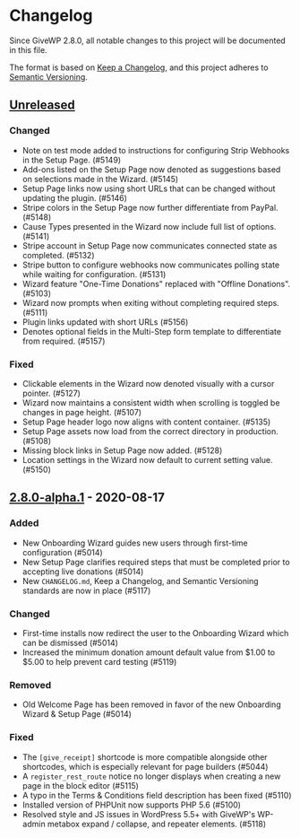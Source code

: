 # Changelog

Since GiveWP 2.8.0, all notable changes to this project will be documented in this file.

The format is based on [Keep a Changelog](https://keepachangelog.com/en/1.0.0/),
and this project adheres to [Semantic Versioning](https://semver.org/spec/v2.0.0.html).

## [Unreleased]

<!-- Changes made since the last release are stored here until a release is ready. -->

### Changed

-   Note on test mode added to instructions for configuring Strip Webhooks in the Setup Page. (#5149)
-   Add-ons listed on the Setup Page now denoted as suggestions based on selections made in the Wizard. (#5145)
-   Setup Page links now using short URLs that can be changed without updating the plugin. (#5146)
-   Stripe colors in the Setup Page now further differentiate from PayPal. (#5148)
-   Cause Types presented in the Wizard now include full list of options. (#5141)
-   Stripe account in Setup Page now communicates connected state as completed. (#5132)
-   Stripe button to configure webhooks now communicates polling state while waiting for configuration. (#5131)
-   Wizard feature "One-Time Donations" replaced with "Offline Donations". (#5103)
-   Wizard now prompts when exiting without completing required steps. (#5111)
-   Plugin links updated with short URLs (#5156)
-   Denotes optional fields in the Multi-Step form template to differentiate from required. (#5157)

### Fixed

-   Clickable elements in the Wizard now denoted visually with a cursor pointer. (#5127)
-   Wizard now maintains a consistent width when scrolling is toggled be changes in page height. (#5107)
-   Setup Page header logo now aligns with content container. (#5135)
-   Setup Page assets now load from the correct directory in production. (#5108)
-   Missing block links in Setup Page now added. (#5128)
-   Location settings in the Wizard now default to current setting value. (#5150)

## [2.8.0-alpha.1] - 2020-08-17

### Added

-   New Onboarding Wizard guides new users through first-time configuration (#5014)
-   New Setup Page clarifies required steps that must be completed prior to accepting live donations (#5014)
-   New `CHANGELOG.md`, Keep a Changelog, and Semantic Versioning standards are now in place (#5117)

### Changed

-   First-time installs now redirect the user to the Onboarding Wizard which can be dismissed (#5014)
-   Increased the minimum donation amount default value from $1.00 to $5.00 to help prevent card testing (#5119)

### Removed

-   Old Welcome Page has been removed in favor of the new Onboarding Wizard & Setup Page (#5014)

### Fixed

-   The `[give_receipt]` shortcode is more compatible alongside other shortcodes, which is especially relevant for page builders (#5044)
-   A `register_rest_route` notice no longer displays when creating a new page in the block editor (#5115)
-   A typo in the Terms & Conditions field description has been fixed (#5110)
-   Installed version of PHPUnit now supports PHP 5.6 (#5100)
-   Resolved style and JS issues in WordPress 5.5+ with GiveWP's WP-admin metabox expand / collapse, and repeater elements. (#5118)

[unreleased]: https://github.com/impress-org/givewp/compare/2.8.0-alpha.1...HEAD
[2.8.0-alpha.1]: https://github.com/impress-org/givewp/releases/tag/2.8.0-alpha.1

